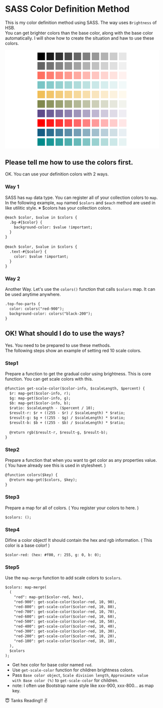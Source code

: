 # SASS Color Definition Method
This is my color definition method using SASS. The way uses `Brightness` of HSB.  
You can get brighter colors than the base color, along with the base color automatically.
I will show how to create the situation and haw to use these colors.

![Capture1](https://github.com/masa-sumimoto/sass-color-definition-method/blob/master/env_files/images/capture-1.png)


## Please tell me how to use the colors first.
OK. You can use your definition colors with 2 ways.

### Way 1
SASS has `map` data type. You can register all of your collection colors to `map`.
In the following example, `map` named `$colors` and `$each` method are used in like utilitic style.
※ $colors has your collection colors.

```
@each $color, $value in $colors {
  .bg-#{$color} {
    background-color: $value !important;
  }
}

@each $color, $value in $colors {
  .text-#{$color} {
    color: $value !important;
  }
}
```

### Way 2
Another Way. Let's use the `colors()` function that calls `$colors` map. It can be used anytime anywhere.
```
.top-foo-parts {
  color: colors("red-900");
  background-color: colors("black-200");
}
```


## OK! What should I do to use the ways?
Yes. You need to be prepared to use these methods.  
The following steps show an example of setting red 10 scale colors.


### Step1
Prepare a function to get the gradual color using brightness.
This is core function. You can get scale colors with this.

```
@function get-scale-color($color-info, $scaleLength, $percent) {
  $r: map-get($color-info, r);
  $g: map-get($color-info, g);
  $b: map-get($color-info, b);
  $ratio: $scaleLength - ($percent / 10);
  $result-r: $r + ((255 - $r) / $scaleLength) * $ratio;
  $result-g: $g + ((255 - $g) / $scaleLength) * $ratio;
  $result-b: $b + ((255 - $b) / $scaleLength) * $ratio;

  @return rgb($result-r, $result-g, $result-b);
}
```

### Step2
Prepare a function that when you want to get color as any properties value.
( You have already see this is used in stylesheet. )
```
@function colors($key) {
  @return map-get($colors, $key);
}
```

### Step3
Prepare a map for all of colors.
( You register your colors to here.  )
```
$colors: ();
```

### Step4
Difine a color object!
It should contain the hex and rgb information.
( This color is a base color! )
```
$color-red: (hex: #f00, r: 255, g: 0, b: 0);
```

### Step5
Use the `map-merge` function to add scale colors to `$colors`. 
```
$colors: map-merge(
  (
    "red": map-get($color-red, hex),
    "red-900": get-scale-color($color-red, 10, 90),
    "red-800": get-scale-color($color-red, 10, 80),
    "red-700": get-scale-color($color-red, 10, 70),
    "red-600": get-scale-color($color-red, 10, 60),
    "red-500": get-scale-color($color-red, 10, 50),
    "red-400": get-scale-color($color-red, 10, 40),
    "red-300": get-scale-color($color-red, 10, 30),
    "red-200": get-scale-color($color-red, 10, 20),
    "red-100": get-scale-color($color-red, 10, 10),
  ),
  $colors
);
```
- Get hex color for base color named `red`.
- Use `get-scale-color` function for children brightness colors.
- Pass `Base color object`, `Scale division length`, `Approximate value with Base color (%)` to `get-scale-color` for children.
- note: I often use Bootstrap name style like xxx-900, xxx-800... as map key.

:innocent: Tanks Reading!! :v:
